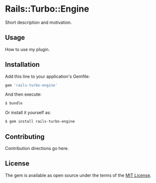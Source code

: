 # Rails::Turbo::Engine
Short description and motivation.

## Usage
How to use my plugin.

## Installation
Add this line to your application's Gemfile:

```ruby
gem 'rails-turbo-engine'
```

And then execute:
```bash
$ bundle
```

Or install it yourself as:
```bash
$ gem install rails-turbo-engine
```

## Contributing
Contribution directions go here.

## License
The gem is available as open source under the terms of the [MIT License](https://opensource.org/licenses/MIT).
